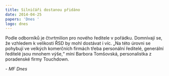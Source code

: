 ```yaml
---
title: Silničáři dostanou přidáno
date: 2014-04-25
papers: 'Dnes '
logo: dnes
---
```

Podle odborníků je čtvrtmilion pro nového ředitele v pořádku. Domnívají se, že vzhledem k velikosti ŘSD by mohl dostávat i víc. „Na této úrovni se pohybují ve velkých komerčních firmách třeba personální ředitelé, generální ředitelé jsou mnohem výše,“ míní Barbora Tomšovská, personalistka z poradenské firmy Touchdown.

*- MF Dnes*
